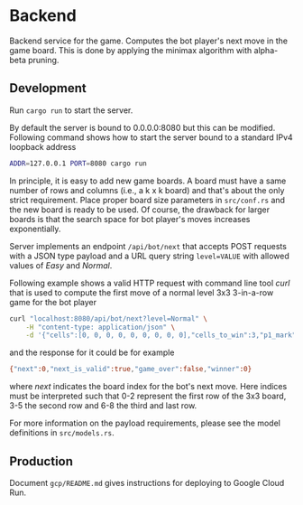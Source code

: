 # Backend

Backend service for the game. Computes the bot player's next move in the game board. This is done by applying the minimax algorithm with alpha-beta pruning.

## Development

Run `cargo run` to start the server.

By default the server is bound to 0.0.0.0:8080 but this can be modified. Following command shows how to start the server bound to a standard IPv4 loopback address

```bash
ADDR=127.0.0.1 PORT=8080 cargo run
```

In principle, it is easy to add new game boards. A board must have a same number of rows and columns (i.e., a k x k board) and that's about the only strict requirement. Place proper board size parameters in `src/conf.rs` and the new board is ready to be used. Of course, the drawback for larger boards is that the search space for bot player's moves increases exponentially.

Server implements an endpoint `/api/bot/next` that accepts POST requests with a JSON type payload and a URL query string `level=VALUE` with allowed values of *Easy* and *Normal*.

Following example shows a valid HTTP request with command line tool *curl* that is used to compute the first move of a normal level 3x3 3-in-a-row game for the bot player

```bash
curl "localhost:8080/api/bot/next?level=Normal" \
    -H "content-type: application/json" \
    -d '{"cells":[0, 0, 0, 0, 0, 0, 0, 0, 0],"cells_to_win":3,"p1_mark":1,"bot_mark":-1,"empty_mark":0}'
```

and the response for it could be for example

```bash
{"next":0,"next_is_valid":true,"game_over":false,"winner":0}
```

where *next* indicates the board index for the bot's next move. Here indices must be interpreted such that 0-2 represent the first row of the 3x3 board, 3-5 the second row and 6-8 the third and last row.

For more information on the payload requirements, please see the model definitions in `src/models.rs`.

## Production

Document `gcp/README.md` gives instructions for deploying to Google Cloud Run.
